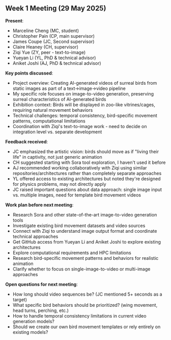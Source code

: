 ## Week 1 Meeting (29 May 2025)

**Present**: 
- Marceline Cheng (MC, student)
- Christopher Pain (CP, main supervisor)
- James Coupe (JC, Second supervisor)
- Claire Heaney (CH, supervisor)
- Ziqi Yue (ZY, peer - text-to-image)
- Yueyan Li (YL, PhD & technical advisor)
- Aniket Joshi (AJ, PhD & technical advisor)
  
**Key points discussed**:
  - Project overview: Creating AI-generated videos of surreal birds from static images as part of a text→image→video pipeline
  - My specific role focuses on image-to-video generation, preserving surreal characteristics of AI-generated birds
  - Exhibition context: Birds will be displayed in zoo-like vitrines/cages, requiring natural movement behaviors
  - Technical challenges: temporal consistency, bird-specific movement patterns, computational limitations
  - Coordination with Ziqi's text-to-image work - need to decide on integration level vs. separate development
  
**Feedback received**:
  - JC emphasized the artistic vision: birds should move as if "living their life" in captivity, not just generic animation
  - CH suggested starting with Sora tool exploration, I haven't used it before
  - AJ recommended working collaboratively with Ziqi using similar repositories/architectures rather than completely separate approaches
  - YL offered access to existing architectures but noted they're designed for physics problems, may not directly apply
  - JC raised important questions about data approach: single image input vs. multiple images, need for template bird movement videos
  
**Work plan before next meeting**:
  - Research Sora and other state-of-the-art image-to-video generation tools
  - Investigate existing bird movement datasets and video sources
  - Connect with Ziqi to understand image output format and coordinate technical approaches
  - Get GitHub access from Yueyan Li and Aniket Joshi to explore existing architectures
  - Explore computational requirements and HPC limitations
  - Research bird-specific movement patterns and behaviors for realistic animation
  - Clarify whether to focus on single-image-to-video or multi-image approaches
  
**Open questions for next meeting**:
- How long should video sequences be? (JC mentioned 5+ seconds as a target)
- What specific bird behaviors should be prioritized? (wing movement, head turns, perching, etc.)
- How to handle temporal consistency limitations in current video generation models?
- Should we create our own bird movement templates or rely entirely on existing models?